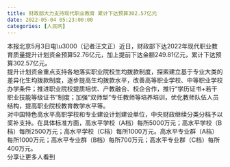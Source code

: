 ```yaml
---
title: 财政部大力支持现代职业教育 累计下达预算302.57亿元
date: 2022-05-04 05:23:00:00
categories: [人民网]
---
```

本报北京5月3日电\u3000（记者汪文正）近日，财政部下达2022年现代职业教育质量提升计划资金预算52.76亿元，加上提前下达金额249.81亿元，累计下达预算302.57亿元。  
提升计划资金重点支持各地落实职业院校生均拨款制度，探索建立基于专业大类的差异化生均拨款制度，逐步提高生均拨款水平，改善高等职业学校、中等职业学校办学条件；推进职业院校提质培优、产教融合、校企合作，推行“学历证书+若干职业技能等级证书”制度；加强“双师型”专任教师等培养培训，优化教师队伍人员结构，提高职业院校教育教学水平等。  
对中国特色高水平高职学校和专业建设计划建设单位，中央财政继续分类分档予以奖补支持。在具体标准方面，高水平学校（A档）每所5000万元；高水平学校（B档）每所2500万元；高水平学校（C档）每所1000万元。高水平专业群（A档）每所1000万元；高水平专业群（B档）每所700万元；高水平专业群（C档）每所400万元。  
分享让更多人看到  
